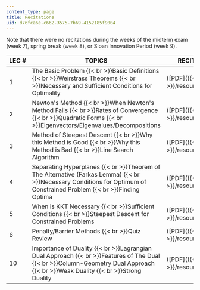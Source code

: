 ```yaml
---
content_type: page
title: Recitations
uid: d76fca6e-c662-3575-7b69-4152185f9004
---
```


Note that there were no recitations during the weeks of the midterm exam (week 7), spring break (week 8), or Sloan Innovation Period (week 9).

| LEC # | TOPICS | RECITATIONS |
| --- | --- | --- |
| 1 | The Basic Problem  {{< br >}}Basic Definitions  {{< br >}}Weirstrass Theorems  {{< br >}}Necessary and Sufficient Conditions for Optimality | ([PDF]({{< baseurl >}}/resources/rec1)) |
| 2 | Newton's Method  {{< br >}}When Newton's Method Fails  {{< br >}}Rates of Convergence  {{< br >}}Quadratic Forms  {{< br >}}Eigenvectors/Eigenvalues/Decompositions | ([PDF]({{< baseurl >}}/resources/rec2)) |
| 3 | Method of Steepest Descent  {{< br >}}Why this Method is Good  {{< br >}}Why this Method is Bad  {{< br >}}Line Search Algorithm | ([PDF]({{< baseurl >}}/resources/rec3)) |
| 4 | Separating Hyperplanes  {{< br >}}Theorem of The Alternative (Farkas Lemma)  {{< br >}}Necessary Conditions for Optimum of Constrained Problem  {{< br >}}Finding Optima | ([PDF]({{< baseurl >}}/resources/rec4)) |
| 5 | When is KKT Necessary  {{< br >}}Sufficient Conditions  {{< br >}}Steepest Descent for Constrained Problems | ([PDF]({{< baseurl >}}/resources/rec5)) |
| 6 | Penalty/Barrier Methods  {{< br >}}Quiz Review | ([PDF]({{< baseurl >}}/resources/rec6)) |
| 10 | Importance of Duality  {{< br >}}Lagrangian Dual Approach  {{< br >}}Features of The Dual  {{< br >}}Column-Geometry Dual Approach  {{< br >}}Weak Duality  {{< br >}}Strong Duality | ([PDF]({{< baseurl >}}/resources/rec10))